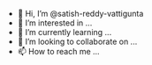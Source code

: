- 👋 Hi, I’m @satish-reddy-vattigunta
- 👀 I’m interested in ...
- 🌱 I’m currently learning ...
- 💞️ I’m looking to collaborate on ...
- 📫 How to reach me ...

<!---
satish-reddy-vattigunta/satish-reddy-vattigunta is a ✨ special ✨ repository because its `README.md` (this file) appears on your GitHub profile.
You can click the Preview link to take a look at your changes.
--->
